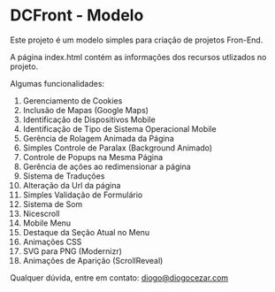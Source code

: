 # DCFront - Modelo
Este projeto é um modelo simples para criação de projetos Fron-End.

A página index.html contém as informações dos recursos utlizados no projeto.

Algumas funcionalidades:

1. Gerenciamento de Cookies
2. Inclusão de Mapas (Google Maps)
3. Identificação de Dispositivos Mobile
4. Identificação de Tipo de Sistema Operacional Mobile
5. Gerência de Rolagem Animada da Página
6. Simples Controle de Paralax (Background Animado)
7. Controle de Popups na Mesma Página
8. Gerência de ações ao redimensionar a página
9. Sistema de Traduções
10. Alteração da Url da página
11. Simples Validação de Formulário
12. Sistema de Som
13. Nicescroll
14. Mobile Menu
15. Destaque da Seção Atual no Menu
16. Animações CSS
17. SVG para PNG (Modernizr)
18. Animações de Aparição (ScrollReveal)

Qualquer dúvida, entre em contato: diogo@diogocezar.com